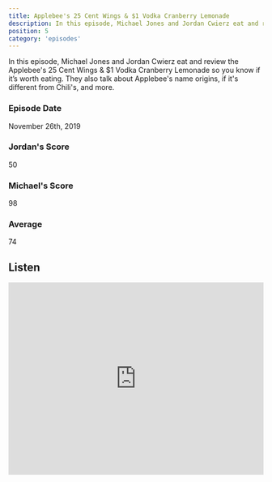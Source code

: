 ```yaml
---
title: Applebee's 25 Cent Wings & $1 Vodka Cranberry Lemonade
description: In this episode, Michael Jones and Jordan Cwierz eat and review the Applebee's 25 Cent Wings & \$1 Vodka Cranberry Lemonade so you know if it’s worth eating
position: 5
category: 'episodes'
---
```


In this episode, Michael Jones and Jordan Cwierz eat and review the Applebee's 25 Cent Wings & \$1 Vodka Cranberry Lemonade so you know if it’s worth eating. They also talk about Applebee's name origins, if it's different from Chili's, and more.

### Episode Date

November 26th, 2019

### Jordan's Score

50

### Michael's Score

98

### Average

74

## Listen

<iframe src="https://open.spotify.com/embed-podcast/episode/1eh71YPbadeqmpdW1zMLNR" loading="lazy" style="border: 0; width: 100%; height: 380px;" allow="encrypted-media"></iframe>

